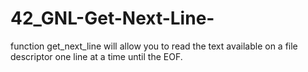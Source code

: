 # 42_GNL-Get-Next-Line-
function get_next_line will allow you to read the text available on a file descriptor one line at a time until the EOF.
